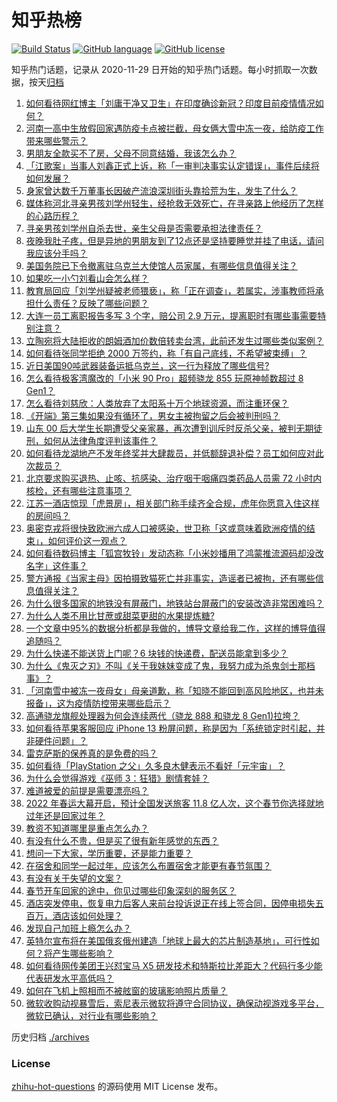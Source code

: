 # 知乎热榜
[![Build Status](https://github.com/ToWeLong/zhihu-hot-questions/workflows/CI/badge.svg)](https://github.com/ToWeLong/zhihu-hot-questions/actions)
[![GitHub language](https://img.shields.io/badge/language-golang-orange.svg)](https://golang.org/)
[![GitHub license](https://img.shields.io/github/license/ToWeLong/zhihu-hot-questions)](https://github.com/ToWeLong/zhihu-hot-questions/blob/main/LICENSE)

知乎热门话题，记录从 2020-11-29 日开始的知乎热门话题。每小时抓取一次数据，按天[归档](./archives)

<!-- BEGIN -->

1. [如何看待网红博主「刘庸干净又卫生」在印度确诊新冠？印度目前疫情情况如何？](https://www.zhihu.com/question/512914034)
1. [河南一高中生放假回家遇防疫卡点被拦截，母女俩大雪中冻一夜，给防疫工作带来哪些警示？](https://www.zhihu.com/question/513064868)
1. [男朋友全款买不了房，父母不同意结婚，我该怎么办？](https://www.zhihu.com/question/512908153)
1. [「江歌案」当事人刘鑫正式上诉，称「一审判决事实认定错误」，事件后续将如何发展？](https://www.zhihu.com/question/513087459)
1. [身家曾达数千万董事长因破产流浪深圳街头靠拾荒为生，发生了什么？](https://www.zhihu.com/question/511758591)
1. [媒体称河北寻亲男孩刘学州轻生，经抢救无效死亡，在寻亲路上他经历了怎样的心路历程？](https://www.zhihu.com/question/513063032)
1. [寻亲男孩刘学州自杀去世，亲生父母是否需要承担法律责任？](https://www.zhihu.com/question/513061387)
1. [夜晚我肚子疼，但是异地的男朋友到了12点还是坚持要睡觉并挂了电话，请问我应该分手吗？](https://www.zhihu.com/question/512921752)
1. [美国务院已下令撤离驻乌克兰大使馆人员家属，有哪些信息值得关注？](https://www.zhihu.com/question/512940659)
1. [如果吃一小勺刘看山会怎么样？](https://www.zhihu.com/question/338532952)
1. [教育局回应「刘学州疑被老师猥亵」，称「正在调查」，若属实，涉事教师将承担什么责任？反映了哪些问题？](https://www.zhihu.com/question/513106831)
1. [大连一员工离职报告多写 3 个字，赔公司 2.9 万元，提离职时有哪些事需要特别注意？](https://www.zhihu.com/question/513129601)
1. [立陶宛将大陆拒收的朗姆酒加价数倍转卖台湾，此前还发生过哪些类似案例？](https://www.zhihu.com/question/513066066)
1. [如何看待张同学拒绝 2000 万签约，称「有自己底线，不希望被束缚」？](https://www.zhihu.com/question/512997156)
1. [近日美国90吨武器装备运抵乌克兰，这一行为释放了哪些信号?](https://www.zhihu.com/question/513129710)
1. [怎么看待极客湾魔改的「小米 90 Pro」超频骁龙 855 玩原神帧数超过 8 Gen1？](https://www.zhihu.com/question/513035397)
1. [怎么看待刘慈欣：人类放弃了太阳系十万个地球资源，而注重环保？](https://www.zhihu.com/question/512470047)
1. [《开端》第三集如果没有循环了，男女主被拘留之后会被判刑吗？](https://www.zhihu.com/question/511925645)
1. [山东 00 后大学生长期遭受父亲家暴，再次遭到训斥时反杀父亲，被判无期徒刑，如何从法律角度评判该事件？](https://www.zhihu.com/question/512986290)
1. [如何看待龙湖地产不发年终奖并大肆裁员，并低额辞退补偿？员工如何应对此次裁员？](https://www.zhihu.com/question/512200421)
1. [北京要求购买退热、止咳、抗感染、治疗咽干咽痛四类药品人员需 72 小时内核检，还有哪些注意事项？](https://www.zhihu.com/question/513089020)
1. [江苏一酒店惊现「虎景房」，相关部门称手续齐全合规，虎年你愿意入住这样的房间吗？](https://www.zhihu.com/question/512370872)
1. [奥密克戎将很快致欧洲六成人口被感染，世卫称「这或意味着欧洲疫情的结束」，如何评价这一观点？](https://www.zhihu.com/question/513088165)
1. [如何看待数码博主「狐宫牧铃」发动态称「小米妙播用了鸿蒙推流源码却没改名字」这件事？](https://www.zhihu.com/question/512600031)
1. [警方通报《当家主母》因拍摄致猫死亡并非事实，造谣者已被拘，还有哪些信息值得关注？](https://www.zhihu.com/question/513158066)
1. [为什么很多国家的地铁没有屏蔽门，地铁站台屏蔽门的安装改造非常困难吗？](https://www.zhihu.com/question/512255299)
1. [为什么人类不用比甘蔗或甜菜更甜的水果提炼糖?](https://www.zhihu.com/question/510390794)
1. [一个文章中95%的数据分析都是我做的，博导文章给我二作，这样的博导值得追随吗？](https://www.zhihu.com/question/512388486)
1. [为什么快递不能送货上门呢？6 块钱的快递费，配送员能拿到多少？](https://www.zhihu.com/question/512716067)
1. [为什么《鬼灭之刃》不叫《关于我妹妹变成了鬼，我努力成为杀鬼剑士那档事》？](https://www.zhihu.com/question/508059129)
1. [「河南雪中被冻一夜母女」母亲道歉，称「知晓不能回到高风险地区，也并未报备」，这为疫情防控带来哪些启示？](https://www.zhihu.com/question/513161444)
1. [高通骁龙旗舰处理器为何会连续两代（骁龙 888 和骁龙 8 Gen1)拉垮？](https://www.zhihu.com/question/512978415)
1. [如何看待苹果客服回应 iPhone 13 粉屏问题，称是因为「系统锁定时引起，并非硬件问题」？](https://www.zhihu.com/question/513076167)
1. [雷克萨斯的保养真的是免费的吗？](https://www.zhihu.com/question/38497740)
1. [如何看待「PlayStation 之父」久多良木健表示不看好「元宇宙」？](https://www.zhihu.com/question/512646413)
1. [为什么会觉得游戏《巫师 3：狂猎》剧情套娃？](https://www.zhihu.com/question/504100909)
1. [难道被爱的前提是需要漂亮吗？](https://www.zhihu.com/question/512792000)
1. [2022 年春运大幕开启，预计全国发送旅客 11.8 亿人次，这个春节你选择就地过年还是回家过年？](https://www.zhihu.com/question/511945600)
1. [教资不知道哪里是重点怎么办？](https://www.zhihu.com/question/406475615)
1. [有没有什么不贵，但是买了很有新年感觉的东西？](https://www.zhihu.com/question/441230460)
1. [想问一下大家，学历重要，还是能力重要？](https://www.zhihu.com/question/513085616)
1. [在宿舍和同学一起过年，应该怎么布置宿舍才能更有春节氛围？](https://www.zhihu.com/question/510547555)
1. [有没有关于失望的文案？](https://www.zhihu.com/question/486582866)
1. [春节开车回家的途中，你见过哪些印象深刻的服务区？](https://www.zhihu.com/question/512679657)
1. [酒店突发停电，恢复电力后客人来前台投诉说正在线上签合同，因停电损失五百万，酒店该如何处理？](https://www.zhihu.com/question/506573601)
1. [发现自己加班上瘾怎么办？](https://www.zhihu.com/question/509678375)
1. [英特尔宣布将在美国俄亥俄州建造「地球上最大的芯片制造基地」，可行性如何？将产生哪些影响？](https://www.zhihu.com/question/513064703)
1. [如何看待网传美团王兴怼宝马 X5 研发技术和特斯拉比差距大？代码行多少能代表研发水平高低吗？](https://www.zhihu.com/question/512716032)
1. [如何在飞机上照相而不被舷窗的玻璃影响照片质量？](https://www.zhihu.com/question/28336937)
1. [微软收购动视暴雪后，索尼表示微软将遵守合同协议，确保动视游戏多平台，微软已确认，对行业有哪些影响？](https://www.zhihu.com/question/512647600)

<!-- END -->

历史归档 [./archives](./archives)


### License
[zhihu-hot-questions](https://github.com/towelong/zhihu-hot-questions) 的源码使用 MIT License 发布。